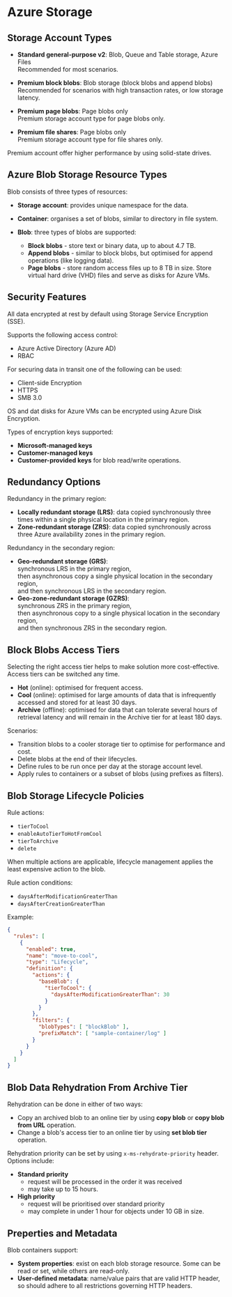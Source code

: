 # Azure Storage

## Storage Account Types

- **Standard general-purpose v2**: Blob, Queue and Table storage, Azure Files<br/>
Recommended for most scenarios.

- **Premium block blobs**: Blob storage (block blobs and append blobs)<br/>
Recommended for scenarios with high transaction rates, or low storage latency.

- **Premium page blobs**: Page blobs only<br/>
Premium storage account type for page blobs only.

- **Premium file shares**: Page blobs only<br/>
Premium storage account type for file shares only.

Premium account offer higher performance by using solid-state drives.

## Azure Blob Storage Resource Types

Blob consists of three types of resources:

- **Storage account**: provides unique namespace for the data.

- **Container**: organises a set of blobs, similar to directory in file system.

- **Blob**: three types of blobs are supported:
  - **Block blobs** - store text or binary data, up to about 4.7 TB.
  - **Append blobs** - similar to block blobs, but optimised for append operations (like logging data).
  - **Page blobs** - store random access files up to 8 TB in size. Store virtual hard drive (VHD) files and serve as disks for Azure VMs.

## Security Features

All data encrypted at rest by default using Storage Service Encryption (SSE).

Supports the following access control:
- Azure Active Directory (Azure AD)
- RBAC

For securing data in transit one of the following can be used:
- Client-side Encryption
- HTTPS
- SMB 3.0

OS and dat disks for Azure VMs can be encrypted using Azure Disk Encryption.

Types of encryption keys supported:
- **Microsoft-managed keys**
- **Customer-managed keys**
- **Customer-provided keys** for blob read/write operations.

## Redundancy Options

Redundancy in the primary region:

- **Locally redundant storage (LRS)**: data copied synchronously three times within a single physical location in the primary region.
- **Zone-redundant storage (ZRS)**: data copied synchronously across three Azure availability zones in the primary region.

Redundancy in the secondary region:

- **Geo-redundant storage (GRS)**:<br/>
    synchronous LRS in the primary region,<br/>
    then asynchronous copy a single physical location in the secondary region,<br/>
    and then synchronous LRS in the secondary region.
- **Geo-zone-redundant storage (GZRS)**:<br/>
    synchronous ZRS in the primary region,<br/>
    then asynchronous copy to a single physical location in the secondary region,<br/>
    and then synchronous ZRS in the secondary region.

## Block Blobs Access Tiers

Selecting the right access tier helps to make solution more cost-effective. Access tiers can be switched any time.

- **Hot** (online): optimised for frequent access.
- **Cool** (online): optimised for large amounts of data that is infrequently accessed and stored for at least 30 days.
- **Archive** (offline): optimised for data that can tolerate several hours of retrieval latency and will remain in the Archive tier for at least 180 days.

Scenarios:

- Transition blobs to a cooler storage tier to optimise for performance and cost.
- Delete blobs at the end of their lifecycles.
- Define rules to be run once per day at the storage account level.
- Apply rules to containers or a subset of blobs (using prefixes as filters).

## Blob Storage Lifecycle Policies

Rule actions:

- `tierToCool`
- `enableAutoTierToHotFromCool`
- `tierToArchive`
- `delete`

When multiple actions are applicable, lifecycle management applies the least expensive action to the blob.

Rule action conditions:

- `daysAfterModificationGreaterThan`
- `daysAfterCreationGreaterThan`

Example:
```json
{
  "rules": [
    {
      "enabled": true,
      "name": "move-to-cool",
      "type": "Lifecycle",
      "definition": {
        "actions": {
          "baseBlob": {
            "tierToCool": {
              "daysAfterModificationGreaterThan": 30
            }
          }
        },
        "filters": {
          "blobTypes": [ "blockBlob" ],
          "prefixMatch": [ "sample-container/log" ]
        }
      }
    }
  ]
}
```

## Blob Data Rehydration From Archive Tier

Rehydration can be done in either of two ways:

- Copy an archived blob to an online tier by using **copy blob** or **copy blob from URL** operation.
- Change a blob's access tier to an online tier by using **set blob tier** operation.

Rehydration priority can be set by using `x-ms-rehydrate-priority` header. Options include:

- **Standard priority**
  - request will be processed in the order it was received
  - may take up to 15 hours.
- **High priority**
  - request will be prioritised over standard priority
  - may complete in under 1 hour for objects under 10 GB in size.

## Preperties and Metadata

Blob containers support:
- **System properties**: exist on each blob storage resource. Some can be read or set, while others are read-only.
- **User-defined metadata**: name/value pairs that are valid HTTP header, so should adhere to all restrictions governing HTTP headers.
